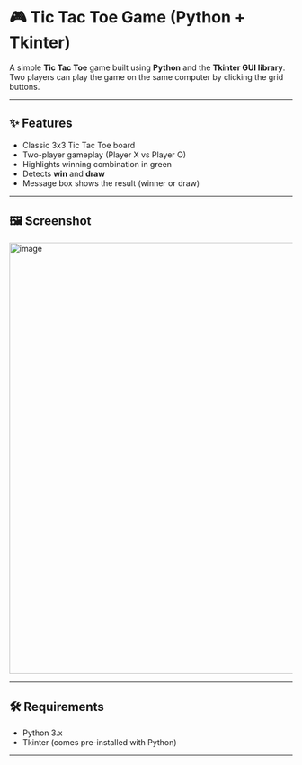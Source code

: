 # 🎮 Tic Tac Toe Game (Python + Tkinter)

A simple **Tic Tac Toe** game built using **Python** and the **Tkinter GUI library**.  
Two players can play the game on the same computer by clicking the grid buttons.

---

## ✨ Features
- Classic 3x3 Tic Tac Toe board
- Two-player gameplay (Player X vs Player O)
- Highlights winning combination in green
- Detects **win** and **draw**
- Message box shows the result (winner or draw)

---

## 🖼️ Screenshot
<img width="1366" height="768" alt="image" src="https://github.com/user-attachments/assets/49de56d6-c434-4283-a970-4ba1c92b6099" />



---

## 🛠️ Requirements
- Python 3.x
- Tkinter (comes pre-installed with Python)

---



